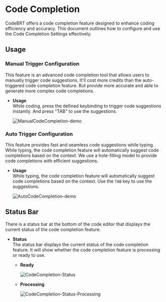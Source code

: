 # Code Completion

CodeBRT offers a code completion feature designed to enhance coding efficiency and accuracy.
This document outlines how to configure and use the Code Completion Settings effectively.

## Usage

### Manual Trigger Configuration

This feature is an advanced code completion tool that allows users to manually trigger code suggestions.
It'll cost more credits than the auto-triggered code completion feature.
But provide more accurate and able to generate more complex code completions.

- **Usage**  
  While coding, press the defined keybinding to trigger code suggestions instantly. And press "TAB" to use the
  suggestions.

  ![ManualCodeCompletion-demo](/img/codeEditor/ManualCodeCompletion-demo.gif)

### Auto Trigger Configuration

This feature provides fast and seamless code suggestions while typing.
While typing, the code completion feature will automatically suggest code completions based on the context.
We use a hole-filling model to provide code completions with efficient suggestions.

- **Usage**  
  While typing, the code completion feature will automatically suggest code completions based on the context.
  Use the `TAB` key to use the suggestions.

  ![AutoCodeCompletion-demo](/img/codeEditor/AutoTriggerConfiguration-demo.gif)

## Status Bar

There is a status bar at the bottom of the code editor that displays the current status of the code completion feature.

- **Status**  
  The status bar displays the current status of the code completion feature.
  It will show whether the code completion feature is processing or ready to use.
    - **Ready**
  
      ![CodeCompletion-Status](/img/codeEditor/CodeCompletion-Status.png)
    - **Processing**
  
      ![CodeCompletion-Status-Processing](/img/codeEditor/CodeCompletion-Status-Processing.png)


